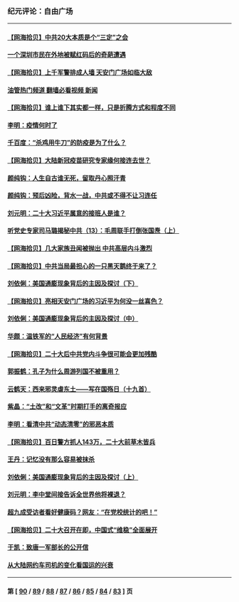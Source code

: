 ### 纪元评论：自由广场
---
#### [【网海拾贝】中共20大本质是个“三定”之会](../../pages/nsc993/n13843708.md?10130330) 
#### [一个深圳市民在外地被赋红码后的奇葩遭遇](../../pages/nsc993/n13843303.md?10130330) 
#### [【网海拾贝】上千军警排成人墙 天安门广场如临大敌](../../pages/nsc993/n13842741.md?10130330) 
#### [油管热门频道 翻墙必看视频 新闻](ok?10130330)
#### [【网海拾贝】谁上谁下其实都一样，只是折腾方式和程度不同](../../pages/nsc993/n13841688.md?10130330) 
#### [李明：疫情何时了](../../pages/nsc993/n13841552.md?10130330) 
#### [千百度：“杀鸡用牛刀”的防疫是为了什么？](../../pages/nsc993/n13841280.md?10130330) 
#### [【网海拾贝】大陆新冠疫苗研究专家缘何接连去世？](../../pages/nsc993/n13840897.md?10130330) 
#### [颜纯钩：人生自古谁无死，留取丹心照汗青](../../pages/nsc993/n13840525.md?10130330) 
#### [颜纯钩：预后凶险，背水一战，中共或不得不让习连任](../../pages/nsc993/n13840503.md?10130330) 
#### [刘元明：二十大习近平属意的接班人是谁？](../../pages/nsc993/n13840433.md?10130330) 
#### [听党史专家司马璐揭秘中共（13）：毛周联手打倒张国焘（上）](../../pages/nsc993/n13839929.md?10130330) 
#### [【网海拾贝】几大家族丑闻被抛出 中共高层内斗激烈](../../pages/nsc993/n13839902.md?10130330) 
#### [【网海拾贝】中共当局最担心的一只黑天鹅终于来了？](../../pages/nsc993/n13838947.md?10130330) 
#### [刘依俐：美国通膨现象背后的主因及探讨（下）](../../pages/nsc993/n13839273.md?10130330) 
#### [【网海拾贝】亮相天安门广场的习近平为何没一丝喜色？](../../pages/nsc993/n13838591.md?10130330) 
#### [刘依俐：美国通膨现象背后的主因及探讨（中）](../../pages/nsc993/n13838520.md?10130330) 
#### [华颇：温铁军的“人民经济”有何背景](../../pages/nsc993/n13838276.md?10130330) 
#### [【网海拾贝】二十大后中共党内斗争很可能会更加残酷](../../pages/nsc993/n13837774.md?10130330) 
#### [郭振鹤：孔子为什么周游列国不被重用？](../../pages/nsc993/n13837726.md?10130330) 
#### [云鹤天：西来邪灵虐东土——写在国殇日（十九首）](../../pages/nsc993/n13837707.md?10130330) 
#### [紫晶：“土改”和“文革”时期打手的离奇报应](../../pages/nsc993/n13837632.md?10130330) 
#### [李明：看清中共“动态清零”的邪恶本质](../../pages/nsc993/n13837504.md?10130330) 
#### [【网海拾贝】百日警方抓人143万，二十大前草木皆兵](../../pages/nsc993/n13837138.md?10130330) 
#### [王丹：记忆没有那么容易被抹杀](../../pages/nsc993/n13837054.md?10130330) 
#### [刘依俐：美国通膨现象背后的主因及探讨（上）](../../pages/nsc993/n13836940.md?10130330) 
#### [刘元明：李中堂间接告诉全世界他将裸退？](../../pages/nsc993/n13836840.md?10130330) 
#### [超九成受访者看好健康码？网友：“在党校统计的吧！”](../../pages/nsc993/n13836617.md?10130330) 
#### [【网海拾贝】二十大召开在即，中国式“维稳”全面展开](../../pages/nsc993/n13836321.md?10130330) 
#### [于凯：致唐一军部长的公开信](../../pages/nsc993/n13836331.md?10130330) 
#### [从大陆网约车司机的变化看国运的兴衰](../../pages/nsc993/n13835978.md?10130330) 

---
#### 第 [ [90](./90.md?10130330) / [89](./89.md?10130330) / [88](./88.md?10130330) / [87](./87.md?10130330) / [86](./86.md?10130330) / [85](./85.md?10130330) / [84](./84.md?10130330) / [83](./83.md?10130330) ] 页
